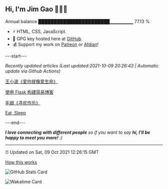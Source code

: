 
<h2>Hi, I'm Jim Gao 👋👨‍💻</h2>

Annual balance    ███████████████████████▁▁▁▁▁▁▁   77.13 %

- ⚡ HTML, CSS, JavaScript.
- 🔑 GPG key hosted here at [GitHub](https://github.com/tianheg.gpg).
- 💰 Support my work on [Patreon](https://www.patreon.com/tianheg) or [Afdian](https://afdian.net/@tianheg)!

---start---

*Recently updated articles (Last updated:2021-10-09 20:26:43 | Automatic update via Github Actions)*

[王小波《爱你就像爱生命》](https://blog.yidajiabei.xyz/posts/wang-xiaobo-love-you-like-life/)

[使用 Flask 构建简易博客](https://blog.yidajiabei.xyz/posts/flask/)

[毛姆《寻欢作乐》](https://blog.yidajiabei.xyz/posts/maugham-cakes-and-ale/)

[Eat, Sleep](https://blog.yidajiabei.xyz/en/posts/eat-sleep/)

---end---

<em><b>I love connecting with different people</b> so if you want to say <b>hi, I'll be happy to meet you more!</b> :)</em>

---

⏰ Updated on Sat, 09 Oct 2021 12:26:15 GMT

[How this works](https://github.com/tianheg/tianheg/issues/1)

![GitHub Stats Card](https://tianheg-readme-stats.vercel.app/api?username=tianheg&show_icons=true)

![Wakatime Card](https://tianheg-readme-stats.vercel.app/api/wakatime?username=tianheg&layout=compact)
